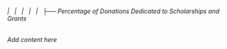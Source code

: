 ###### |   |   |   |   |   ├── Percentage of Donations Dedicated to Scholarships and Grants

*Add content here*